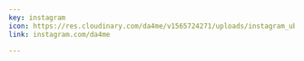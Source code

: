 ```yaml
---
key: instagram
icon: https://res.cloudinary.com/da4me/v1565724271/uploads/instagram_ub6zlc.svg
link: instagram.com/da4me

---
```

